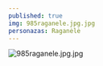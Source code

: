 ```yaml
---
published: true
img: 985raganele.jpg.jpg
personazas: Raganėlė
---
```

![985raganele.jpg.jpg]({{site.baseurl}}/img/personazai/985raganele.jpg.jpg)

